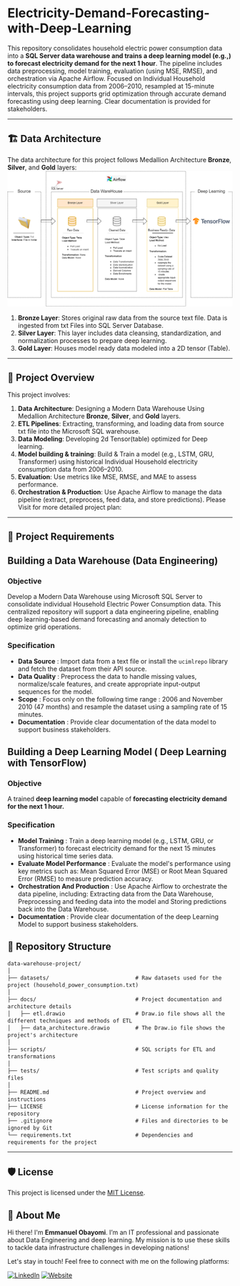 # Electricity-Demand-Forecasting-with-Deep-Learning
This repository consolidates household electric power consumption data into a **SQL Server data warehouse and trains a deep learning model (e.g.,) to forecast electricity demand for the next 1 hour**. The pipeline includes data preprocessing, model training, evaluation (using MSE, RMSE), and orchestration via Apache Airflow. Focused on Individual Household electricity consumption data from 2006–2010, resampled at 15-minute intervals, this project supports grid optimization through accurate demand forecasting using deep learning. Clear documentation is provided for stakeholders.

---
## 🏗️ Data Architecture
The data architecture for this project follows Medallion Architecture **Bronze**, **Silver**, and **Gold** layers:
![Data Architecture](docs/data_architecture.png)

1. **Bronze Layer**: Stores original raw data from the source text file. Data is ingested from txt Files into SQL Server Database.
2. **Silver Layer**: This layer includes data cleansing, standardization, and normalization processes to prepare deep learning.
3. **Gold Layer**: Houses model ready data modeled into a 2D tensor (Table).

---
## 📖 Project Overview

This project involves:

1. **Data Architecture**: Designing a Modern Data Warehouse Using Medallion Architecture **Bronze**, **Silver**, and **Gold** layers.
2. **ETL Pipelines**: Extracting, transforming, and loading data from source txt file into the Microsoft SQL warehouse.
3. **Data Modeling**: Developing 2d Tensor(table) optimized for Deep learning.
4. **Model building & training**: Build & Train a model (e.g., LSTM, GRU, Transformer) using historical Individual Household electricity consumption data from 2006–2010.
5. **Evaluation**: Use metrics like MSE, RMSE, and MAE to assess performance.
6. **Orchestration & Production**: Use Apache Airflow to manage the data pipeline (extract, preprocess, feed data, and store predictions).
Please Visit for more detailed project plan:


---
## 🚀 Project Requirements

## Building a Data Warehouse (Data Engineering)

### Objective

Develop a Modern Data Warehouse using Microsoft SQL Server to consolidate individual Household Electric Power Consumption data. This centralized repository will support a data engineering pipeline, enabling deep learning-based demand forecasting and anomaly detection to optimize grid operations.  

### Specification

- **Data Source** : Import data from a text file or install the `ucimlrepo` library and fetch the dataset from their API source.
- **Data Quality** : Preprocess the data to handle missing values, normalize/scale features, and create appropriate input-output sequences for the model.
- **Scope** : Focus only on the following time range : 2006 and November 2010 (47 months) and resample the dataset using a sampling rate of 15 minutes.
- **Documentation** :  Provide clear documentation of the data model to support business stakeholders.

## Building a Deep Learning Model ( Deep Learning with TensorFlow)

### Objective

A trained **deep learning model** capable of **forecasting electricity demand for the next 1 hour.**

### Specification

- **Model Training** : Train a deep learning model (e.g., LSTM, GRU, or Transformer) to forecast electricity demand for the next 15 minutes using historical time series data.
- **Evaluate Model Performance** : Evaluate the model's performance using key metrics such as: Mean Squared Error (MSE) or Root Mean Squared Error (RMSE) to measure prediction accuracy.
- **Orchestration And Production** : Use Apache Airflow to orchestrate the data pipeline, including: Extracting data from the Data Warehouse, Preprocessing and feeding data into the model and Storing predictions back into the Data Warehouse.
- **Documentation** :  Provide clear documentation of the deep Learning Model to support business stakeholders.

## 📂 Repository Structure
```
data-warehouse-project/
│
├── datasets/                           # Raw datasets used for the project (household_power_consumption.txt)
│
├── docs/                               # Project documentation and architecture details
│   ├── etl.drawio                      # Draw.io file shows all the different techniques and methods of ETL
│   ├── data_architecture.drawio        # The Draw.io file shows the project's architecture
│
├── scripts/                            # SQL scripts for ETL and transformations
│
├── tests/                              # Test scripts and quality files
│
├── README.md                           # Project overview and instructions
├── LICENSE                             # License information for the repository
├── .gitignore                          # Files and directories to be ignored by Git
└── requirements.txt                    # Dependencies and requirements for the project
```
---


## 🛡️ License

This project is licensed under the [MIT License](LICENSE).

## 🌟 About Me

Hi there! I'm **Emmanuel Obayomi**. I’m an IT professional and passionate about Data Engineering and deep learning. My mission is to use these skills to tackle data infrastructure challenges in developing nations!

Let's stay in touch! Feel free to connect with me on the following platforms:

[![LinkedIn](https://img.shields.io/badge/LinkedIn-0077B5?style=for-the-badge&logo=linkedin&logoColor=white)](https://linkedin.com/in/emmanuel-obayomi-3084051b1)
[![Website](https://img.shields.io/badge/Website-000000?style=for-the-badge&logo=google-chrome&logoColor=white)](https://www.datascienceportfol.io/emmanuelobayomi)
